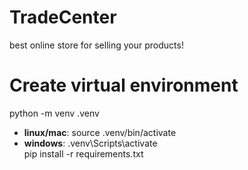 # TradeCenter
best online store for selling your products!

# Create virtual environment
python -m venv .venv <br/>
* **linux/mac**: source .venv/bin/activate <br/>
* **windows**: .venv\Scripts\activate <br/>
pip install -r requirements.txt
